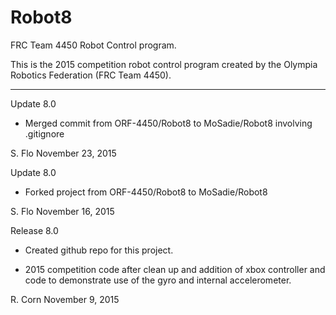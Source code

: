 # Robot8
FRC Team 4450 Robot Control program.

This is the 2015 competition robot control program created by the Olympia Robotics Federation (FRC Team 4450).
***************************************************************************************************************
Update 8.0
*    Merged commit from ORF-4450/Robot8 to MoSadie/Robot8 involving .gitignore

S. Flo November 23, 2015

Update 8.0
*    Forked project from ORF-4450/Robot8 to MoSadie/Robot8

S. Flo November 16, 2015

Release 8.0

*    Created github repo for this project.

*    2015 competition code after clean up and addition of xbox controller and code to demonstrate use of
	the gyro and internal accelerometer.

R. Corn
November 9, 2015
